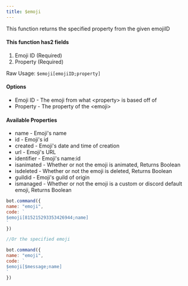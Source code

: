 ```yaml
---
title: $emoji
---
```


This function returns the specified property from the given emojiID

#### This function has2 fields

1. Emoji ID \(Required\)
2. Property \(Required\)

Raw Usage:  `$emoji[emojiID;property]`

#### Options

* Emoji ID - The emoji from what &lt;property&gt; is  based off of
* Property - The property of the &lt;emoji&gt;

#### Available Properties

* name - Emoji's name
* id - Emoji's id
* created - Emoji's date and time of creation
* url - Emoji's URL
* identifier - Emoji's name:id
* isanimated - Whether or not the emoji is animated, Returns Boolean
* isdeleted - Whether or not the emoji is deleted, Returns Boolean
* guildid - Emoji's guild of origin
* ismanaged - Whether or not the emoji is a custom or discord default emoji, Returns Boolean

```javascript
bot.command({
name: "emoji",
code: `
$emoji[815215293353426944;name]
`
})

//Or the specified emoji

bot.command({
name: "emoji",
code: `
$emoji[$message;name]
`
})
```

